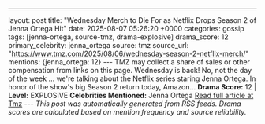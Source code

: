 ---
layout: post
title: "Wednesday Merch to Die For as Netflix Drops Season 2 of Jenna Ortega Hit"
date: 2025-08-07 05:26:20 +0000
categories: gossip
tags: [jenna-ortega, source-tmz, drama-explosive]
drama_score: 12
primary_celebrity: jenna_ortega
source: tmz
source_url: "https://www.tmz.com/2025/08/06/wednesday-season-2-netflix-merch/"
mentions: {jenna_ortega: 12} --- TMZ may collect a share of sales or other compensation from links on this page. Wednesday is back! No, not the day of the week ... we're talking about the Netflix series staring Jenna Ortega. In honor of the show's big Season 2 return today, Amazon… **Drama Score:** 12 | **Level:** EXPLOSIVE **Celebrities Mentioned:** Jenna Ortega [Read full article at Tmz](https://www.tmz.com/2025/08/06/wednesday-season-2-netflix-merch/) --- *This post was automatically generated from RSS feeds. Drama scores are calculated based on mention frequency and source reliability.*